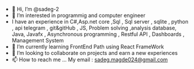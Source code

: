 - 👋 Hi, I’m @sadeg-2
- 👀 I’m interested in programmig and computer engineer
- I have an experience in C#,Asp.net core ,Sql , Sql server , sqlite , python , api telegram , git&gitHub , JS, Problem solving ,analysis database, Java, Javafx , Asynchronous programming , Restful API , Dashboards , Management System 
- 🌱 I’m currently learning FrontEnd Path using React FrameWork
- 💞️ I’m looking to collaborate on projects and earn a new experiences 
- 📫 How to reach me ...
My email : sadeg.magde024@gmail.com

<!---
sadeg-2/sadeg-2 is a ✨ special ✨ repository because its `README.md` (this file) appears on your GitHub profile.
You can click the Preview link to take a look at your changes.
--->
